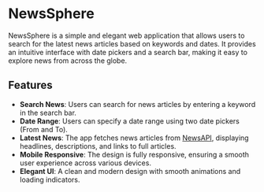 # NewsSphere

NewsSphere is a simple and elegant web application that allows users to search for the latest news articles based on keywords and dates. It provides an intuitive interface with date pickers and a search bar, making it easy to explore news from across the globe.

## Features

- **Search News**: Users can search for news articles by entering a keyword in the search bar.
- **Date Range**: Users can specify a date range using two date pickers (From and To).
- **Latest News**: The app fetches news articles from [NewsAPI](https://newsapi.org/), displaying headlines, descriptions, and links to full articles.
- **Mobile Responsive**: The design is fully responsive, ensuring a smooth user experience across various devices.
- **Elegant UI**: A clean and modern design with smooth animations and loading indicators.

